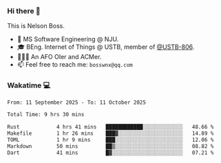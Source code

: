 ### Hi there 👋

<!--
**bosswnx/bosswnx** is a ✨ _special_ ✨ repository because its `README.md` (this file) appears on your GitHub profile.

Here are some ideas to get you started:

- 🔭 I’m currently working on ...
- 🌱 I’m currently learning ...
- 👯 I’m looking to collaborate on ...
- 🤔 I’m looking for help with ...
- 💬 Ask me about ...
- 📫 How to reach me: ...
- 😄 Pronouns: ...
- ⚡ Fun fact: ...
-->

This is Nelson Boss.

- 🏫 MS Software Engineering @ NJU.
- 🎓 BEng. Internet of Things @ USTB, member of [@USTB-806](https://ustb-806.github.io/).
- 🧑🏻‍💻 An AFO OIer and ACMer.
- 📫 Feel free to reach me: `bosswnx@qq.com`

### Wakatime 💻

<!--START_SECTION:waka-->

```txt
From: 11 September 2025 - To: 11 October 2025

Total Time: 9 hrs 30 mins

Rust            4 hrs 41 mins   ████████████░░░░░░░░░░░░░   48.66 %
Makefile        1 hr 26 mins    ███▓░░░░░░░░░░░░░░░░░░░░░   14.89 %
TOML            1 hr 9 mins     ███░░░░░░░░░░░░░░░░░░░░░░   12.06 %
Markdown        50 mins         ██▒░░░░░░░░░░░░░░░░░░░░░░   08.82 %
Dart            41 mins         █▓░░░░░░░░░░░░░░░░░░░░░░░   07.21 %
```

<!--END_SECTION:waka-->
